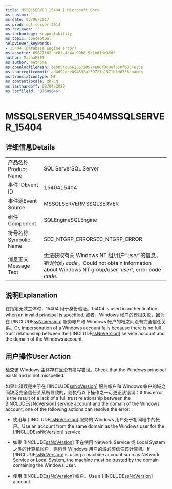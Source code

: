 ```yaml
---
title: MSSQLSERVER_15404 | Microsoft Docs
ms.custom: ''
ms.date: 03/06/2017
ms.prod: sql-server-2014
ms.reviewer: ''
ms.technology: supportability
ms.topic: conceptual
helpviewer_keywords:
- 15404 (Database Engine error)
ms.assetid: 69677f02-bc81-4e4a-99b8-5c1bd1de36df
author: MashaMSFT
ms.author: mathoma
ms.openlocfilehash: beb854c866256728574e06f8c9efb50fb354e15a
ms.sourcegitcommit: ad4d92dce894592a259721a1571b1d8736abacdb
ms.translationtype: MT
ms.contentlocale: zh-CN
ms.lasthandoff: 08/04/2020
ms.locfileid: "87589646"
---
```

# <a name="mssqlserver_15404"></a><span data-ttu-id="f80b8-102">MSSQLSERVER_15404</span><span class="sxs-lookup"><span data-stu-id="f80b8-102">MSSQLSERVER_15404</span></span>
    
## <a name="details"></a><span data-ttu-id="f80b8-103">详细信息</span><span class="sxs-lookup"><span data-stu-id="f80b8-103">Details</span></span>  
  
|||  
|-|-|  
|<span data-ttu-id="f80b8-104">产品名称</span><span class="sxs-lookup"><span data-stu-id="f80b8-104">Product Name</span></span>|<span data-ttu-id="f80b8-105">SQL Server</span><span class="sxs-lookup"><span data-stu-id="f80b8-105">SQL Server</span></span>|  
|<span data-ttu-id="f80b8-106">事件 ID</span><span class="sxs-lookup"><span data-stu-id="f80b8-106">Event ID</span></span>|<span data-ttu-id="f80b8-107">15404</span><span class="sxs-lookup"><span data-stu-id="f80b8-107">15404</span></span>|  
|<span data-ttu-id="f80b8-108">事件源</span><span class="sxs-lookup"><span data-stu-id="f80b8-108">Event Source</span></span>|<span data-ttu-id="f80b8-109">MSSQLSERVER</span><span class="sxs-lookup"><span data-stu-id="f80b8-109">MSSQLSERVER</span></span>|  
|<span data-ttu-id="f80b8-110">组件</span><span class="sxs-lookup"><span data-stu-id="f80b8-110">Component</span></span>|<span data-ttu-id="f80b8-111">SQLEngine</span><span class="sxs-lookup"><span data-stu-id="f80b8-111">SQLEngine</span></span>|  
|<span data-ttu-id="f80b8-112">符号名称</span><span class="sxs-lookup"><span data-stu-id="f80b8-112">Symbolic Name</span></span>|<span data-ttu-id="f80b8-113">SEC_NTGRP_ERROR</span><span class="sxs-lookup"><span data-stu-id="f80b8-113">SEC_NTGRP_ERROR</span></span>|  
|<span data-ttu-id="f80b8-114">消息正文</span><span class="sxs-lookup"><span data-stu-id="f80b8-114">Message Text</span></span>|<span data-ttu-id="f80b8-115">无法获取有关 Windows NT 组/用户“*user*”的信息，错误代码 *code*。</span><span class="sxs-lookup"><span data-stu-id="f80b8-115">Could not obtain information about Windows NT group/user '*user*', error code *code*.</span></span>|  
  
## <a name="explanation"></a><span data-ttu-id="f80b8-116">说明</span><span class="sxs-lookup"><span data-stu-id="f80b8-116">Explanation</span></span>  
 <span data-ttu-id="f80b8-117">在指定无效主体时，15404 用于身份验证。</span><span class="sxs-lookup"><span data-stu-id="f80b8-117">15404 is used in authentication when an invalid principal is specified.</span></span> <span data-ttu-id="f80b8-118">或者，Windows 帐户的模拟失败，因为在 [!INCLUDE[ssNoVersion](../../includes/ssnoversion-md.md)] 服务帐户和 Windows 帐户的域之间没有完全信任关系。</span><span class="sxs-lookup"><span data-stu-id="f80b8-118">Or, impersonation of a Windows account fails because there is no full trust relationship between the [!INCLUDE[ssNoVersion](../../includes/ssnoversion-md.md)] service account and the domain of the Windows account.</span></span>  
  
## <a name="user-action"></a><span data-ttu-id="f80b8-119">用户操作</span><span class="sxs-lookup"><span data-stu-id="f80b8-119">User Action</span></span>  
 <span data-ttu-id="f80b8-120">检查该 Windows 主体存在且没有拼写错误。</span><span class="sxs-lookup"><span data-stu-id="f80b8-120">Check that the Windows principal exists and is not misspelled.</span></span>  
  
 <span data-ttu-id="f80b8-121">如果此错误是由于在 [!INCLUDE[ssNoVersion](../../includes/ssnoversion-md.md)] 服务帐户和 Windows 帐户的域之间缺乏完全信任关系所导致的，则执行以下操作之一可更正该错误：</span><span class="sxs-lookup"><span data-stu-id="f80b8-121">If this error is the result of a lack of a full trust relationship between the [!INCLUDE[ssNoVersion](../../includes/ssnoversion-md.md)] service account and the domain of the Windows account, one of the following actions can resolve the error:</span></span>  
  
-   <span data-ttu-id="f80b8-122">使用与 [!INCLUDE[ssNoVersion](../../includes/ssnoversion-md.md)] 服务的 Windows 用户处于相同域中的帐户。</span><span class="sxs-lookup"><span data-stu-id="f80b8-122">Use an account from the same domain as the Windows user for the [!INCLUDE[ssNoVersion](../../includes/ssnoversion-md.md)] service.</span></span>  
  
-   <span data-ttu-id="f80b8-123">如果 [!INCLUDE[ssNoVersion](../../includes/ssnoversion-md.md)] 正在使用 Network Service 或 Local System 之类的计算机帐户，则包含 Windows 用户的域必须信任该计算机。</span><span class="sxs-lookup"><span data-stu-id="f80b8-123">If [!INCLUDE[ssNoVersion](../../includes/ssnoversion-md.md)] is using a machine account such as Network Service or Local System, the machine must be trusted by the domain containing the Windows User.</span></span>  
  
-   <span data-ttu-id="f80b8-124">使用 [!INCLUDE[ssNoVersion](../../includes/ssnoversion-md.md)] 帐户。</span><span class="sxs-lookup"><span data-stu-id="f80b8-124">Use a [!INCLUDE[ssNoVersion](../../includes/ssnoversion-md.md)] account.</span></span>  
  
  
